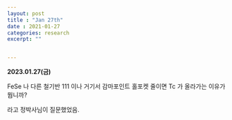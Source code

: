 ```yaml
---
layout: post
title : "Jan 27th"
date : 2021-01-27
categories: research
excerpt: ""


---
```



**2023.01.27(금)**

>
FeSe 나 다른 철기반 111 이나 거기서 감마포인트 홀포켓 줄이면 Tc 가 올라가는 이유가 뭡니까?


라고 정박사님이 질문했었음.




